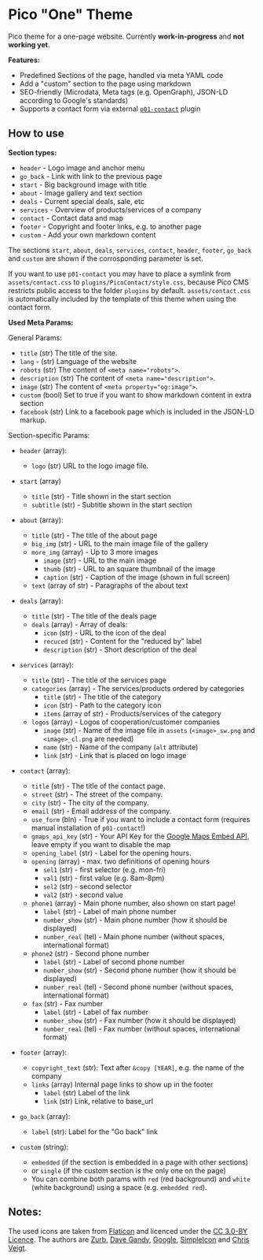Pico "One" Theme
==============

Pico theme for a one-page website. Currently **work-in-progress** and **not working yet**.

**Features:**

- Predefined Sections of the page, handled via meta YAML code
- Add a "custom" section to the page using markdown
- SEO-friendly (Microdata, Meta tags (e.g. OpenGraph), JSON-LD according to Google's standards)
- Supports a contact form via external [`p01-contact`](https://github.com/nliautaud/p01contact) plugin

How to use
----------

**Section types:**

- `header` - Logo image and anchor menu
- `go_back` - Link with link to the previous page
- `start` - Big background image with title
- `about` - Image gallery and text section
- `deals` - Current special deals, sale, etc
- `services` - Overview of products/services of a company
- `contact` - Contact data and map
- `footer` - Copyright and footer links, e.g. to another page
- `custom` - Add your own markdown content

The sections `start`, `about`, `deals`, `services`, `contact`, `header`, `footer`, `go_back` and `custom` are shown if the corrosponding parameter is set.

If you want to use `p01-contact` you may have to place a symlink from `assets/contact.css` to `plugins/PicoContact/style.css`, because Pico CMS restricts public access to the folder `plugins` by default.
`assets/contact.css` is automatically included by the template of this theme when using the contact form.

**Used Meta Params:**

General Params:

- `title` (str) The title of the site.
- `lang` - (str) Language of the website
- `robots` (str) The content of `<meta name="robots">`.
- `description` (str) The content of `<meta name="description">`.
- `image` (str) The content of `<meta property="og:image">`.
- `custom` (bool) Set to true if you want to show markdown content in extra section 
- `facebook` (str) Link to a facebook page which is included in the JSON-LD markup.

Section-specific Params:

- `header` (array):
    - `logo` (str) URL to the logo image file.

- `start` (array)
    - `title` (str) - Title shown in the start section
    - `subtitle` (str) - Subtitle shown in the start section

- `about` (array):
    - `title` (str) - The title of the about page
    - `big_img` (str) - URL to the main image file of the gallery
    - `more_img` (array) - Up to 3 more images
        - `image` (str) - URL to the main image
        - `thumb` (str) - URL to an square thumbnail of the image
        - `caption` (str) - Caption of the image (shown in full screen)
    - `text` (array of str) - Paragraphs of the about text

- `deals` (array):
    - `title` (str) - The title of the deals page
    - `deals` (array) - Array of deals:
        - `icon` (str) - URL to the icon of the deal
        - `recuced` (str) - Content for the "reduced by" label
        - `description` (str) - Short description of the deal

- `services` (array):
    - `title` (str) - The title of the services page
    - `categories` (array) - The services/products ordered by categories
        - `title` (str) - The title of the category
        - `icon` (str) - Path to the category icon
        - `items` (array of str) - Products/services of the category
    - `logos` (array) - Logos of cooperation/customer companies
        - `image` (str) - Name of the image file in `assets` (`<image>_sw.png` and `<image>_cl.png` are needed)
        - `name` (str) - Name of the company (`alt` attribute)
        - `link` (str) - Link that is placed on logo image

- `contact` (array):
    - `title` (str) - The title of the contact page.
    - `street` (str) - The street of the company.
    - `city` (str) - The city of the company.
    - `email` (str) - Email address of the company.
    - `use_form` (bln) - True if you want to include a contact form (requires manual installation of `p01-contact`!)
    - `gmaps_api_key` (str) - Your API Key for the [Google Maps Embed API](https://developers.google.com/maps/documentation/embed/guide), leave empty if you want to disable the map
    - `opening_label` (str) - Label for the opening hours.
    - `opening` (array) - max. two definitions of opening hours
        - `sel1` (str) - first selector (e.g. mon-fri)
        - `val1` (str) - first value (e.g. 8am-8pm)
        - `sel2` (str) - second selector
        - `val2` (str) - second value
    - `phone1` (array) - Main phone number, also shown on start page!
        - `label` (str) - Label of main phone number
        - `number_show` (str) - Main phone number (how it should be displayed)
        - `number_real` (tel) - Main phone number (without spaces, international format)
    - `phone2` (str) - Second phone number
        - `label` (str) - Label of second phone number
        - `number_show` (str) - Second phone number (how it should be displayed)
        - `number_real` (tel) - Second phone number (without spaces, international format)
    - `fax` (str) - Fax number
        - `label` (str) - Label of fax number
        - `number_show` (str) - Fax number (how it should be displayed)
        - `number_real` (tel) - Fax number (without spaces, international format)

- `footer` (array):
    - `copyright_text` (str): Text after `&copy [YEAR]`, e.g. the name of the company
    - `links` (array) Internal page links to show up in the footer
        - `label` (str) Label of the link
        - `link` (str) Link, relative to base_url

- `go_back` (array):
    - `label` (str): Label for the "Go back" link

- `custom` (string): 
    - `embedded` (if the section is embedded in a page with other sections) 
    - or `single` (if the custom section is the only one on the page)
    - You can combine both params with `red` (red background) and `white` (white background) using a space (e.g. `embedded red`).

Notes:
------

The used icons are taken from [Flaticon](https://flaticon.com) and licenced under the [CC 3.0-BY Licence](https://creativecommons.org/licenses/by/3.0/).
The authors are [Zurb](http://www.zurb.com/), [Dave Gandy](http://fontawesome.io/), [Google](https://google.com), [SimpleIcon](http://www.simpleicon.com/) and [Chris Veigt](http://chrisveigt.com/).